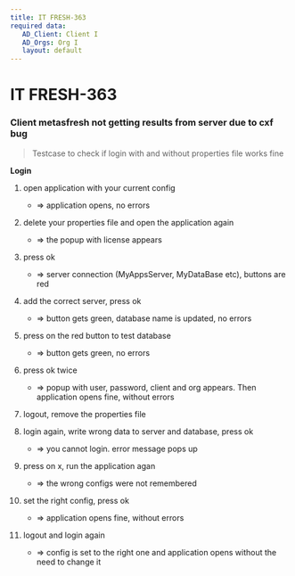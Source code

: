```yaml
---
title: IT FRESH-363
required data:
   AD_Client: Client I
   AD_Orgs: Org I
   layout: default
---
```


# IT FRESH-363
### Client metasfresh not getting results from server due to cxf bug
> Testcase to check if login with and without properties file works fine

**Login**

1. open application with your current config
 	* => application opens, no errors
 	
1. delete your properties file and open the application again
    *  => the popup with license appears
    
1. press ok
    * => server connection (MyAppsServer, MyDataBase etc), buttons are red

1. add the correct server, press ok
    * => button gets green, database name is updated, no errors

1. press on the red button to test database
    * => button gets green, no errors

1. press ok twice
    * => popup with user, password, client and org appears. Then application opens fine, without errors

1. logout, remove the properties file

1. login again, write wrong data to server and database, press ok
    * => you cannot login. error message pops up

1. press on x, run the application agan
    * => the wrong configs were not remembered

1. set the right config, press ok
    * => application opens fine, without errors

1. logout and login again
    * => config is set to the right one and application opens without the need to change it
